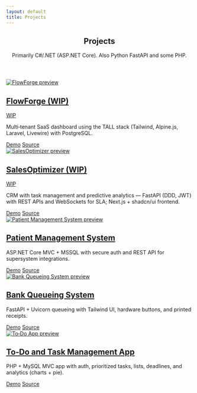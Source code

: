 ```yaml
---
layout: default
title: Projects
---
```

<section class="space-y-6">
  <header>
    <h1 class="text-3xl font-semibold tracking-tight">Projects</h1>
    <p class="text-muted-foreground">Primarily C#/.NET (ASP.NET Core). Also Python FastAPI and some PHP.</p>
  </header>
  <div class="grid gap-4 sm:grid-cols-2">
    <!-- WIP: FlowForge (TALL) -->
    <article class="rounded-lg border border-border p-4 hover:bg-accent">
      <a class="block" href="{{ '/projects/flowforge/' | relative_url }}">
        <img class="rounded-md border border-border mb-3" src="{{ '/assets/projects/flowforge/superadmin-dashboard.png' | relative_url }}" alt="FlowForge preview" />
        <div class="flex items-center gap-2">
          <h2 class="font-medium">FlowForge (WIP)</h2>
          <span class="text-[10px] inline-flex items-center gap-1 rounded border border-border px-1.5 py-0.5 bg-secondary/60">
            <span class="size-1.5 rounded-full bg-yellow-500"></span>
            WIP
          </span>
        </div>
      </a>
      <p class="text-sm text-muted-foreground">Multi‑tenant SaaS dashboard using the TALL stack (Tailwind, Alpine.js, Laravel, Livewire) with PostgreSQL.</p>
      <div class="mt-3 flex gap-3 text-xs">
        <a class="rounded-md border border-border px-2 py-1 hover:bg-secondary {% if nil %}pointer-events-none opacity-50{% endif %}" href="#">Demo</a>
        <a class="rounded-md border border-border px-2 py-1 hover:bg-secondary" href="https://github.com/max31337/FlowForge" target="_blank" rel="noopener">Source</a>
      </div>
    </article>
    <!-- WIP: SalesOptimizer -->
    <article class="rounded-lg border border-border p-4 hover:bg-accent">
      <a class="block" href="{{ '/projects/salesoptimizer/' | relative_url }}">
        <img class="rounded-md border border-border mb-3" src="{{ '/assets/projects/salesoptimizer/superadmin-overview.png' | relative_url }}" alt="SalesOptimizer preview" />
        <div class="flex items-center gap-2">
          <h2 class="font-medium">SalesOptimizer (WIP)</h2>
          <span class="text-[10px] inline-flex items-center gap-1 rounded border border-border px-1.5 py-0.5 bg-secondary/60">
            <span class="size-1.5 rounded-full bg-yellow-500"></span>
            WIP
          </span>
        </div>
      </a>
  <p class="text-sm text-muted-foreground">CRM with task management and predictive analytics — FastAPI (DDD, JWT) with REST APIs and WebSockets for SLA; Next.js + shadcn/ui frontend.</p>
      <div class="mt-3 flex gap-3 text-xs">
        <a class="rounded-md border border-border px-2 py-1 hover:bg-secondary {% if nil %}pointer-events-none opacity-50{% endif %}" href="#">Demo</a>
        <a class="rounded-md border border-border px-2 py-1 hover:bg-secondary" href="https://github.com/max31337/salesoptimizer" target="_blank" rel="noopener">Source</a>
      </div>
    </article>
    <!-- Feature .NET project first -->
    <article class="rounded-lg border border-border p-4 hover:bg-accent">
      <a class="block" href="{{ '/projects/patientmanagementsystem/' | relative_url }}">
        <img class="rounded-md border border-border mb-3" src="{{ '/assets/projects/sample-project/dashboard.png' | relative_url }}" alt="Patient Management System preview" />
        <h2 class="font-medium">Patient Management System</h2>
      </a>
      <p class="text-sm text-muted-foreground">ASP.NET Core MVC + MSSQL with secure auth and REST API for supersystem integrations.</p>
      <div class="mt-3 flex gap-3 text-xs">
        <a class="rounded-md border border-border px-2 py-1 hover:bg-secondary {% if nil %}pointer-events-none opacity-50{% endif %}" href="#">Demo</a>
        <a class="rounded-md border border-border px-2 py-1 hover:bg-secondary" href="https://github.com/max31337/PatientManagementSystem" target="_blank" rel="noopener">Source</a>
      </div>
    </article>
    <!-- Python project -->
    <article class="rounded-lg border border-border p-4 hover:bg-accent">
      <a class="block" href="{{ '/projects/queuing/' | relative_url }}">
        <img class="rounded-md border border-border mb-3" src="{{ '/assets/projects/queuing/queue-list.png' | relative_url }}" alt="Bank Queueing System preview" />
        <h2 class="font-medium">Bank Queueing System</h2>
      </a>
      <p class="text-sm text-muted-foreground">FastAPI + Uvicorn queueing with Tailwind UI, hardware buttons, and printed receipts.</p>
      <div class="mt-3 flex gap-3 text-xs">
        <a class="rounded-md border border-border px-2 py-1 hover:bg-secondary {% if nil %}pointer-events-none opacity-50{% endif %}" href="#">Demo</a>
        <a class="rounded-md border border-border px-2 py-1 hover:bg-secondary" href="https://github.com/max31337/queuing" target="_blank" rel="noopener">Source</a>
      </div>
    </article>
    <!-- PHP project -->
    <article class="rounded-lg border border-border p-4 hover:bg-accent">
      <a class="block" href="{{ '/projects/todo-app/' | relative_url }}">
        <img class="rounded-md border border-border mb-3" src="{{ '/assets/projects/todo-app/dashboard-with-completed-task.png' | relative_url }}" alt="To‑Do App preview" />
        <h2 class="font-medium">To‑Do and Task Management App</h2>
      </a>
      <p class="text-sm text-muted-foreground">PHP + MySQL MVC app with auth, prioritized tasks, lists, deadlines, and analytics (charts + pie).</p>
      <div class="mt-3 flex gap-3 text-xs">
        <a class="rounded-md border border-border px-2 py-1 hover:bg-secondary {% if nil %}pointer-events-none opacity-50{% endif %}" href="#">Demo</a>
        <a class="rounded-md border border-border px-2 py-1 hover:bg-secondary" href="https://github.com/max31337/ToDo-App" target="_blank" rel="noopener">Source</a>
      </div>
    </article>
  </div>
</section>
